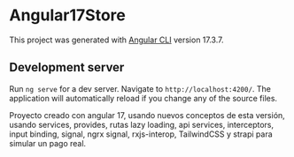 # Angular17Store

This project was generated with [Angular CLI](https://github.com/angular/angular-cli) version 17.3.7.

## Development server

Run `ng serve` for a dev server. Navigate to `http://localhost:4200/`. The application will automatically reload if you change any of the source files.

Proyecto creado con angular 17, usando nuevos conceptos de esta versión, usando services, provides, rutas lazy loading, api services, interceptors, input binding, signal, ngrx signal, rxjs-interop, TailwindCSS y strapi para simular un pago real.
